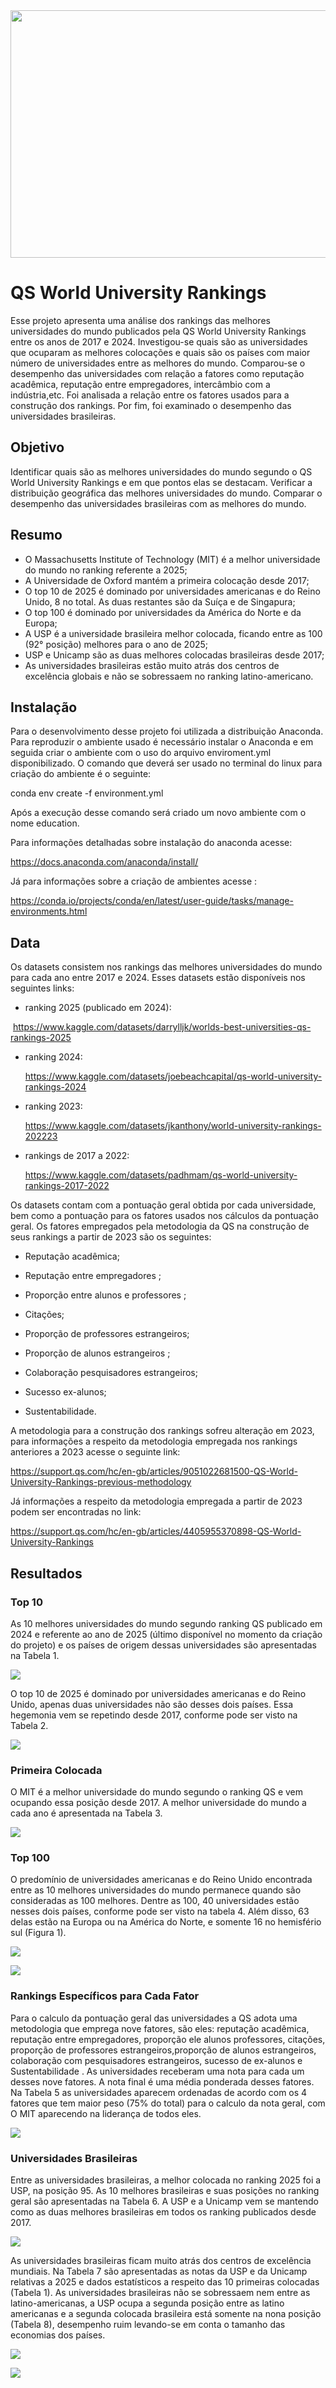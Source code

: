 <img src=https://github.com/RodolfoPCruz/education_analysis/blob/master/QS%20Ranking/images/QS%20World.png width=1584 height=396>

# QS World University Rankings

Esse projeto apresenta uma análise dos rankings das melhores universidades do mundo publicados pela QS World University Rankings entre os anos de 2017 e 2024. Investigou-se quais são as universidades que ocuparam as melhores colocações e quais são os países com maior número de universidades entre as melhores do mundo. Comparou-se o desempenho das universidades com relação a fatores como reputação acadêmica, reputação entre empregadores, intercâmbio com a indústria,etc. Foi analisada a relação entre os fatores usados para a construção dos rankings. Por fim, foi examinado o desempenho das universidades brasileiras.

## Objetivo

Identificar quais são as melhores universidades do mundo segundo o QS World University Rankings e em que pontos elas se destacam. Verificar a distribuição geográfica das melhores universidades do mundo. Comparar o desempenho das universidades brasileiras com as melhores do mundo.

## Resumo

- O  Massachusetts Institute of Technology (MIT) é a melhor universidade do mundo no ranking referente a 2025;
- A Universidade de Oxford mantém a primeira colocação desde 2017;
- O top 10 de 2025 é dominado por universidades americanas e do Reino Unido, 8 no total. As duas restantes são da Suíça e de Singapura;
- O top 100 é dominado por universidades da América do Norte e da Europa;
- A USP é a universidade brasileira melhor colocada, ficando entre as 100 (92° posição) melhores para o ano de 2025;
- USP e Unicamp são as duas melhores colocadas brasileiras desde 2017;
- As universidades brasileiras estão muito atrás dos centros de excelência globais e não se sobressaem no ranking latino-americano.

## Instalação 

Para o desenvolvimento desse projeto foi utilizada a distribuição Anaconda. Para reproduzir o ambiente usado é necessário instalar o Anaconda e em seguida criar o ambiente com o uso do arquivo enviroment.yml disponibilizado. O comando que deverá ser usado no terminal do linux para criação do ambiente é o seguinte:

conda env create -f environment.yml

Após a execução desse comando será criado um novo ambiente com o nome education. 

Para informações detalhadas sobre instalação do anaconda acesse:

https://docs.anaconda.com/anaconda/install/

Já para informações sobre a criação de ambientes acesse :

https://conda.io/projects/conda/en/latest/user-guide/tasks/manage-environments.html

## Data

Os datasets consistem nos rankings das melhores universidades do mundo para cada ano entre 2017 e 2024. Esses datasets estão disponíveis nos seguintes links:

- ranking 2025 (publicado em 2024): 

​	https://www.kaggle.com/datasets/darrylljk/worlds-best-universities-qs-rankings-2025

- ranking 2024:

  https://www.kaggle.com/datasets/joebeachcapital/qs-world-university-rankings-2024

- ranking 2023:

  https://www.kaggle.com/datasets/jkanthony/world-university-rankings-202223

- rankings de 2017 a 2022:

  https://www.kaggle.com/datasets/padhmam/qs-world-university-rankings-2017-2022

Os datasets contam com a pontuação geral obtida por cada universidade, bem como a pontuação para os fatores usados nos cálculos da pontuação geral. Os fatores empregados pela metodologia da QS na construção de seus rankings a partir de 2023 são os seguintes:

- Reputação acadêmica;

- Reputação entre empregadores ;
- Proporção entre alunos e professores ;
- Citações;
- Proporção de professores estrangeiros;
- Proporção de alunos estrangeiros ;
- Colaboração pesquisadores estrangeiros;
- Sucesso ex-alunos;
- Sustentabilidade.

A metodologia para a construção dos rankings sofreu alteração em 2023, para informações a respeito da metodologia empregada nos rankings anteriores a 2023 acesse o seguinte link:

https://support.qs.com/hc/en-gb/articles/9051022681500-QS-World-University-Rankings-previous-methodology

Já informações a respeito da metodologia empregada a partir de 2023 podem ser encontradas no link:

https://support.qs.com/hc/en-gb/articles/4405955370898-QS-World-University-Rankings

## Resultados

### Top 10

As 10 melhores universidades do mundo segundo ranking QS publicado em 2024 e referente ao ano de 2025 (último disponível no momento da criação do projeto) e os países de origem dessas universidades são apresentadas na Tabela 1.

![](https://github.com/RodolfoPCruz/education_analysis/blob/master/QS%20Ranking/images/1-top10_2025.png)

O top 10 de 2025 é  dominado por universidades  americanas e do Reino Unido, apenas duas universidades não são desses dois países. Essa hegemonia vem se repetindo desde 2017, conforme pode ser visto na Tabela 2.

![](https://github.com/RodolfoPCruz/education_analysis/blob/master/QS%20Ranking/images/2-top_10_por_pais.png)

### Primeira Colocada

O MIT é a melhor universidade do mundo segundo o ranking QS e vem ocupando essa posição desde 2017. A melhor universidade do mundo a cada ano é apresentada na Tabela 3.

![](https://github.com/RodolfoPCruz/education_analysis/blob/master/QS%20Ranking/images/3-primeiras_colocadas.png)

### Top 100

O predomínio de universidades americanas e do Reino Unido encontrada entre as 10 melhores universidades do mundo permanece quando são consideradas as 100 melhores. Dentre as 100, 40 universidades estão nesses dois países, conforme pode ser visto na tabela 4.  Além disso, 63 delas estão na Europa ou na América do Norte, e somente 16 no hemisfério sul (Figura 1).

![](https://github.com/RodolfoPCruz/education_analysis/blob/master/QS%20Ranking/images/4-top100.png)

![](https://github.com/RodolfoPCruz/education_analysis/blob/master/QS%20Ranking/images/5-top100_mapa.png)

### Rankings Específicos para Cada Fator

Para o calculo da pontuação geral das universidades a QS adota uma metodologia que emprega nove fatores, são eles: reputação acadêmica, reputação entre empregadores, proporção ele alunos professores, citações, proporção de professores estrangeiros,proporção de alunos estrangeiros, colaboração com pesquisadores estrangeiros, sucesso de ex-alunos e Sustentabilidade . As universidades receberam uma nota para cada um desses nove fatores. A nota final é uma média ponderada desses  fatores. Na Tabela 5 as universidades aparecem ordenadas de acordo com os 4 fatores que tem maior peso (75% do total) para o calculo da nota geral, com O MIT aparecendo na liderança de todos eles.

![](https://github.com/RodolfoPCruz/education_analysis/blob/master/QS%20Ranking/images/6-top_fatores.png)

### Universidades Brasileiras

Entre as universidades brasileiras, a melhor colocada no ranking 2025 foi a USP, na posição 95. As 10 melhores brasileiras e suas posições no ranking geral são apresentadas na Tabela 6. A USP e a Unicamp vem se mantendo como as duas melhores brasileiras em todos os ranking publicados desde 2017.

![](https://github.com/RodolfoPCruz/education_analysis/blob/master/QS%20Ranking/images/7-top10_brasileiras.png)

As universidades brasileiras ficam muito atrás dos centros de excelência mundiais. Na Tabela 7 são apresentadas as notas da USP e da Unicamp relativas a 2025 e dados estatísticos a respeito das 10 primeiras colocadas (Tabela 1). As universidades brasileiras não se sobressaem nem entre as latino-americanas, a USP ocupa a segunda posição entre as latino americanas e a segunda colocada brasileira está somente na nona posição (Tabela 8), desempenho ruim levando-se em conta o tamanho das economias dos países.

![](https://github.com/RodolfoPCruz/education_analysis/blob/master/QS%20Ranking/images/8-comparativo_top10_brasileiras.png)

![](https://github.com/RodolfoPCruz/education_analysis/blob/master/QS%20Ranking/images/9-top10_latino_americanas.png)





